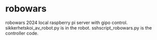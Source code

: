 # robowars
robowars 2024
local raspberry pi server with gipo control.
sikkerhetskoi_av_robot.py is in the robot.
sshscript_robowars.py is the controller code.

